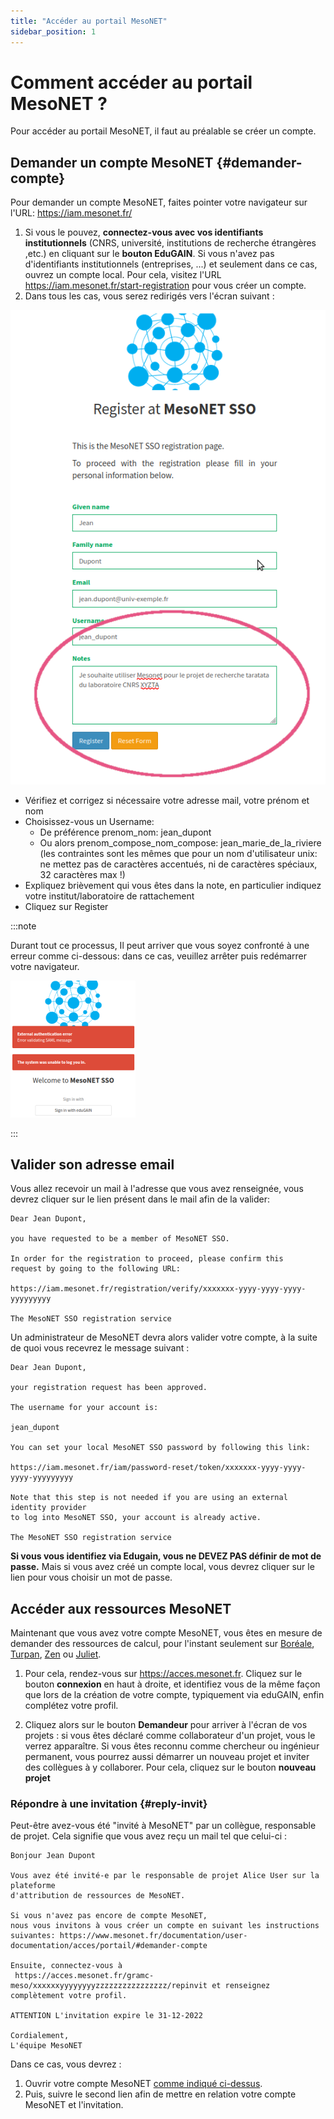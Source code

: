 ```yaml
---
title: "Accéder au portail MesoNET"
sidebar_position: 1
---
```


# Comment accéder au portail MesoNET ?

Pour accéder au portail MesoNET, il faut au préalable se créer un compte.

## Demander un compte MesoNET {#demander-compte}

Pour demander un compte MesoNET, faites pointer votre navigateur sur l'URL: https://iam.mesonet.fr/

1. Si vous le pouvez, **connectez-vous avec vos identifiants institutionnels** (CNRS, université, institutions de recherche étrangères ,etc.) en cliquant sur le **bouton EduGAIN**. Si vous n'avez pas d'identifiants institutionnels (entreprises, ...) et seulement dans ce cas, ouvrez un compte local. Pour cela, visitez l'URL https://iam.mesonet.fr/start-registration pour vous créer un compte.
2. Dans tous les cas, vous serez redirigés vers l'écran suivant :

![Capture d'écran du formulaire d'enregistrement dans le SSO Mesonet](/img/portail_register.png)

- Vérifiez et corrigez si nécessaire votre adresse mail, votre prénom et nom
- Choisissez-vous un Username:
  - De préférence prenom_nom: jean_dupont
  - Ou alors prenom_compose_nom_compose: jean_marie_de_la_riviere (les contraintes sont les mêmes que pour un nom d'utilisateur unix: ne mettez pas de caractères accentués, ni de caractères spéciaux, 32 caractères max !)
- Expliquez brièvement qui vous êtes dans la note, en particulier indiquez votre institut/laboratoire de rattachement
- Cliquez sur Register

:::note

Durant tout ce processus, Il peut arriver que vous soyez confronté à une erreur comme ci-dessous: dans ce cas, veuillez arrêter puis redémarrer votre navigateur.

![Capture d'écran du formulaire d'engistrement dans le SSO Mesonet](/img/portail_err.png)

:::

## Valider son adresse email

Vous allez recevoir un mail à l'adresse que vous avez renseignée, vous devrez cliquer sur le lien présent dans le mail afin de la valider:

```
Dear Jean Dupont,

you have requested to be a member of MesoNET SSO.

In order for the registration to proceed, please confirm this
request by going to the following URL:

https://iam.mesonet.fr/registration/verify/xxxxxxx-yyyy-yyyy-yyyy-yyyyyyyyy

The MesoNET SSO registration service
```

Un administrateur de MesoNET devra alors valider votre compte, à la suite de quoi vous recevrez le message suivant :

```
Dear Jean Dupont,

your registration request has been approved.

The username for your account is:

jean_dupont

You can set your local MesoNET SSO password by following this link:

https://iam.mesonet.fr/iam/password-reset/token/xxxxxxx-yyyy-yyyy-yyyy-yyyyyyyyy

Note that this step is not needed if you are using an external identity provider
to log into MesoNET SSO, your account is already active.

The MesoNET SSO registration service
```

**Si vous vous identifiez via Edugain, vous ne DEVEZ PAS définir de mot de passe.** Mais si vous avez créé un compte local, vous devrez cliquer sur le lien pour vous choisir un mot de passe.

## Accéder aux ressources MesoNET

Maintenant que vous avez votre compte MesoNET, vous êtes en mesure de demander des ressources de calcul, pour l'instant seulement sur [Boréale](arch_exp/boreal/description.md), [Turpan](arch_exp/turpan/description.md), [Zen](code_form/zen/description.md) ou [Juliet](code_form/juliet/description.md).

1. Pour cela, rendez-vous sur https://acces.mesonet.fr. Cliquez sur le bouton **connexion** en haut à droite, et identifiez vous de la même façon que lors de la création de votre compte, typiquement via eduGAIN, enfin complétez votre profil.

2. Cliquez alors sur le bouton **Demandeur** pour arriver à l'écran de vos projets : si vous êtes déclaré comme collaborateur d'un projet, vous le verrez apparaître. Si vous êtes reconnu comme chercheur ou ingénieur permanent, vous pourrez aussi démarrer un nouveau projet et inviter des collègues à y collaborer. Pour cela, cliquez sur le bouton **nouveau projet**

### Répondre à une invitation {#reply-invit}

Peut-être avez-vous été "invité à MesoNET" par un collègue, responsable de projet. Cela signifie que vous avez reçu un mail tel que celui-ci :

```
Bonjour Jean Dupont

Vous avez été invité-e par le responsable de projet Alice User sur la plateforme
d'attribution de ressources de MesoNET.

Si vous n'avez pas encore de compte MesoNET,
nous vous invitons à vous créer un compte en suivant les instructions suivantes: https://www.mesonet.fr/documentation/user-documentation/acces/portail/#demander-compte

Ensuite, connectez-vous à
 https://acces.mesonet.fr/gramc-meso/xxxxxxyyyyyyyyzzzzzzzzzzzzzzzz/repinvit et renseignez complètement votre profil.

ATTENTION L'invitation expire le 31-12-2022

Cordialement,
L'équipe MesoNET
```

Dans ce cas, vous devrez :
1. Ouvrir votre compte MesoNET [comme indiqué ci-dessus](#demander-compte).
2. Puis, suivre le second lien afin de mettre en relation votre compte MesoNET et l'invitation.
